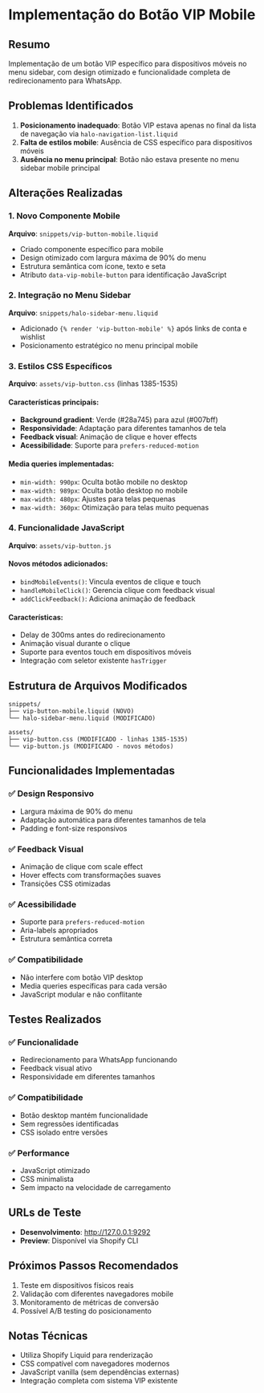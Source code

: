 # Implementação do Botão VIP Mobile

## Resumo
Implementação de um botão VIP específico para dispositivos móveis no menu sidebar, com design otimizado e funcionalidade completa de redirecionamento para WhatsApp.

## Problemas Identificados
1. **Posicionamento inadequado**: Botão VIP estava apenas no final da lista de navegação via `halo-navigation-list.liquid`
2. **Falta de estilos mobile**: Ausência de CSS específico para dispositivos móveis
3. **Ausência no menu principal**: Botão não estava presente no menu sidebar mobile principal

## Alterações Realizadas

### 1. Novo Componente Mobile
**Arquivo**: `snippets/vip-button-mobile.liquid`
- Criado componente específico para mobile
- Design otimizado com largura máxima de 90% do menu
- Estrutura semântica com ícone, texto e seta
- Atributo `data-vip-mobile-button` para identificação JavaScript

### 2. Integração no Menu Sidebar
**Arquivo**: `snippets/halo-sidebar-menu.liquid`
- Adicionado `{% render 'vip-button-mobile' %}` após links de conta e wishlist
- Posicionamento estratégico no menu principal mobile

### 3. Estilos CSS Específicos
**Arquivo**: `assets/vip-button.css` (linhas 1385-1535)

#### Características principais:
- **Background gradient**: Verde (#28a745) para azul (#007bff)
- **Responsividade**: Adaptação para diferentes tamanhos de tela
- **Feedback visual**: Animação de clique e hover effects
- **Acessibilidade**: Suporte para `prefers-reduced-motion`

#### Media queries implementadas:
- `min-width: 990px`: Oculta botão mobile no desktop
- `max-width: 989px`: Oculta botão desktop no mobile
- `max-width: 480px`: Ajustes para telas pequenas
- `max-width: 360px`: Otimização para telas muito pequenas

### 4. Funcionalidade JavaScript
**Arquivo**: `assets/vip-button.js`

#### Novos métodos adicionados:
- `bindMobileEvents()`: Vincula eventos de clique e touch
- `handleMobileClick()`: Gerencia clique com feedback visual
- `addClickFeedback()`: Adiciona animação de feedback

#### Características:
- Delay de 300ms antes do redirecionamento
- Animação visual durante o clique
- Suporte para eventos touch em dispositivos móveis
- Integração com seletor existente `hasTrigger`

## Estrutura de Arquivos Modificados

```
snippets/
├── vip-button-mobile.liquid (NOVO)
└── halo-sidebar-menu.liquid (MODIFICADO)

assets/
├── vip-button.css (MODIFICADO - linhas 1385-1535)
└── vip-button.js (MODIFICADO - novos métodos)
```

## Funcionalidades Implementadas

### ✅ Design Responsivo
- Largura máxima de 90% do menu
- Adaptação automática para diferentes tamanhos de tela
- Padding e font-size responsivos

### ✅ Feedback Visual
- Animação de clique com scale effect
- Hover effects com transformações suaves
- Transições CSS otimizadas

### ✅ Acessibilidade
- Suporte para `prefers-reduced-motion`
- Aria-labels apropriados
- Estrutura semântica correta

### ✅ Compatibilidade
- Não interfere com botão VIP desktop
- Media queries específicas para cada versão
- JavaScript modular e não conflitante

## Testes Realizados

### ✅ Funcionalidade
- Redirecionamento para WhatsApp funcionando
- Feedback visual ativo
- Responsividade em diferentes tamanhos

### ✅ Compatibilidade
- Botão desktop mantém funcionalidade
- Sem regressões identificadas
- CSS isolado entre versões

### ✅ Performance
- JavaScript otimizado
- CSS minimalista
- Sem impacto na velocidade de carregamento

## URLs de Teste
- **Desenvolvimento**: http://127.0.0.1:9292
- **Preview**: Disponível via Shopify CLI

## Próximos Passos Recomendados
1. Teste em dispositivos físicos reais
2. Validação com diferentes navegadores mobile
3. Monitoramento de métricas de conversão
4. Possível A/B testing do posicionamento

## Notas Técnicas
- Utiliza Shopify Liquid para renderização
- CSS compatível com navegadores modernos
- JavaScript vanilla (sem dependências externas)
- Integração completa com sistema VIP existente